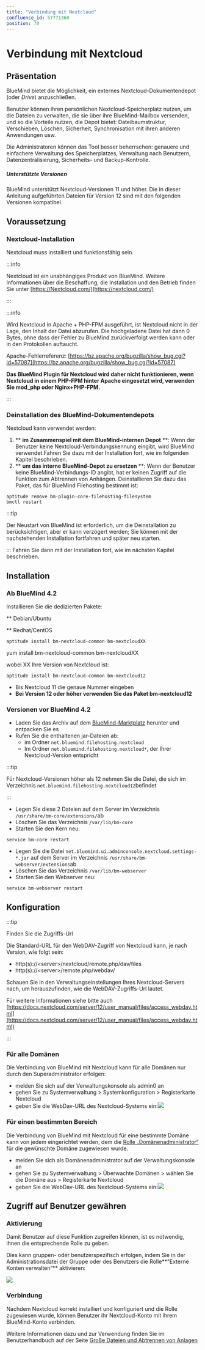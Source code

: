 ```yaml
---
title: "Verbindung mit Nextcloud"
confluence_id: 57771360
position: 70
---
```

# Verbindung mit Nextcloud


## Präsentation

BlueMind bietet die Möglichkeit, ein externes Nextcloud-Dokumentendepot (oder *Drive*) anzuschließen.

Benutzer können ihren persönlichen Nextcloud-Speicherplatz nutzen, um die Dateien zu verwalten, die sie über ihre BlueMind-Mailbox versenden, und so die Vorteile nutzen, die Depot bietet: Dateibaumstruktur, Verschieben, Löschen, Sicherheit, Synchronisation mit ihren anderen Anwendungen usw.

Die Administratoren können das Tool besser beherrschen: genauere und einfachere Verwaltung des Speicherplatzes, Verwaltung nach Benutzern, Datenzentralisierung, Sicherheits- und Backup-Kontrolle.

##### Unterstützte Versionen

BlueMind unterstützt Nextcloud-Versionen 11 und höher.
Die in dieser Anleitung aufgeführten Dateien für Version 12 sind mit den folgenden Versionen kompatibel.


## Voraussetzung

### Nextcloud-Installation

Nextcloud muss installiert und funktionsfähig sein.


:::info

Nextcloud ist ein unabhängiges Produkt von BlueMind. Weitere Informationen über die Beschaffung, die Installation und den Betrieb finden Sie unter [https://Nextcloud.com/](https://nextcloud.com/)

:::


:::info

Wird Nextcloud in Apache + PHP-FPM ausgeführt, ist Nextcloud nicht in der Lage, den Inhalt der Datei abzurufen. Die hochgeladene Datei hat dann 0 Bytes, ohne dass der Fehler zu BlueMind zurückverfolgt werden kann oder in den Protokollen auftaucht.

Apache-Fehlerreferenz: [https://bz.apache.org/bugzilla/show_bug.cgi?id=57087](https://bz.apache.org/bugzilla/show_bug.cgi?id=57087)

**Das BlueMind Plugin für Nextcloud wird daher nicht funktionieren, wenn Nextcloud in einem PHP-FPM hinter Apache eingesetzt wird, verwenden Sie mod_php oder Nginx+PHP-FPM.**

:::

### Deinstallation des BlueMind-Dokumentendepots

Nextcloud kann verwendet werden:

1. ** **im Zusammenspiel mit dem BlueMind-internen Depot** **: Wenn der Benutzer keine Nextcloud-Verbindungskennung eingibt, wird BlueMind verwendet.Fahren Sie dazu mit der Installation fort, wie im folgenden Kapitel beschrieben.
2. ** **um das interne BlueMind-Depot zu ersetzen** **: Wenn der Benutzer keine BlueMind-Verbindungs-ID angibt, hat er keinen Zugriff auf die Funktion zum Abtrennen von Anhängen.
Deinstallieren Sie dazu das Paket, das für BlueMind Filehosting bestimmt ist:


```
aptitude remove bm-plugin-core-filehosting-filesystem
bmctl restart
```


:::tip

Der Neustart von BlueMind ist erforderlich, um die Deinstallation zu berücksichtigen, aber er kann verzögert werden; Sie können mit der nachstehenden Installation fortfahren und später neu starten.

:::
Fahren Sie dann mit der Installation fort, wie im nächsten Kapitel beschrieben.


## Installation

### Ab BlueMind 4.2

Installieren Sie die dedizierten Pakete:


**
Debian/Ubuntu


**
Redhat/CentOS


```
aptitude install bm-nextcloud-common bm-nextcloudXX
```


yum install bm-nextcloud-common bm-nextcloudXX


wobei XX Ihre Version von Nextcloud ist:


```
aptitude install bm-nextcloud-common bm-nextcloud12
```


- Bis Nextcloud 11 die genaue Nummer eingeben
- **Bei Version 12 oder höher verwenden Sie das Paket bm-nextcloud12**


### Versionen vor BlueMind 4.2

- Laden Sie das Archiv auf dem [BlueMind-Marktplatz](https://marketplace.bluemind.net/addons/80/) herunter und entpacken Sie es
- Rufen Sie die enthaltenen jar-Dateien ab:
    - im Ordner `net.bluemind.filehosting.nextcloud`
    - Im Ordner `net.bluemind.filehosting.nextcloud*`, der Ihrer Nextcloud-Version entspricht


:::tip

Für Nextcloud-Versionen höher als 12 nehmen Sie die Datei, die sich im Verzeichnis `net.bluemind.filehosting.nextcloud12`befindet

:::
- Legen Sie diese 2 Dateien auf dem Server im Verzeichnis `/usr/share/bm-core/extensions/`ab
- Löschen Sie das Verzeichnis `/var/lib/bm-core`
- Starten Sie den Kern neu:


```
service bm-core restart
```


- Legen Sie die Datei `net.bluemind.ui.adminconsole.nextcloud.settings-*.jar` auf dem Server im Verzeichnis `/usr/share/bm-webserver/extensions`ab
- Löschen Sie das Verzeichnis `/var/lib/bm-webserver`
- Starten Sie den Webserver neu:


```
service bm-webserver restart
```


## Konfiguration


:::tip

Finden Sie die Zugriffs-Url

Die Standard-URL für den WebDAV-Zugriff von Nextcloud kann, je nach Version, wie folgt sein:

- http(s)://&lt;server>/nextcloud/remote.php/dav/files
- http(s)://&lt;server>/remote.php/webdav/


Schauen Sie in den Verwaltungseinstellungen Ihres Nextcloud-Servers nach, um herauszufinden, wie die WebDAV-Zugriffs-Url lautet.

Für weitere Informationen siehe bitte auch [https://docs.nextcloud.com/server/12/user_manual/files/access_webdav.html](https://docs.nextcloud.com/server/12/user_manual/files/access_webdav.html)

:::

### Für alle Domänen

Die Verbindung von BlueMind mit Nextcloud kann für alle Domänen nur durch den Superadministrator erfolgen:

- melden Sie sich auf der Verwaltungskonsole als admin0 an
- gehen Sie zu Systemverwaltung > Systemkonfiguration > Registerkarte Nextcloud
- geben Sie die WebDav-URL des Nextcloud-Systems ein:![](../../../attachments/57771360/57771368.png)


### Für einen bestimmten Bereich

Die Verbindung von BlueMind mit Nextcloud für eine bestimmte Domäne kann von jedem eingerichtet werden, dem die [Rolle „Domänenadministrator“](/Guide_de_l_administrateur/Gestion_des_entités/Utilisateurs/Les_rôles_droits_d_accès_et_d_administration/) für die gewünschte Domäne zugewiesen wurde.

- melden Sie sich als Domänenadministrator auf der Verwaltungskonsole an
- gehen Sie zu Systemverwaltung > Überwachte Domänen > wählen Sie die Domäne aus > Registerkarte Nextcloud
- geben Sie die WebDav-URL des Nextcloud-Systems ein:![](../../../attachments/57771360/57771366.png)


## Zugriff auf Benutzer gewähren

### Aktivierung

Damit Benutzer auf diese Funktion zugreifen können, ist es notwendig, ihnen die entsprechende Rolle zu geben.

Dies kann gruppen- oder benutzerspezifisch erfolgen, indem Sie in der Administrationsdatei der Gruppe oder des Benutzers die Rolle**“Externe Konten verwalten“** aktivieren:

![](../../../attachments/57771360/57771361.png)

### Verbindung

Nachdem Nextcloud korrekt installiert und konfiguriert und die Rolle zugewiesen wurde, können Benutzer ihr Nextcloud-Konto mit ihrem BlueMind-Konto verbinden.

Weitere Informationen dazu und zur Verwendung finden Sie im Benutzerhandbuch auf der Seite [Große Dateien und Abtrennen von Anlagen](/Guide_de_l_utilisateur/La_messagerie/Fichiers_volumineux_et_détachement_des_pièces_jointes/)



